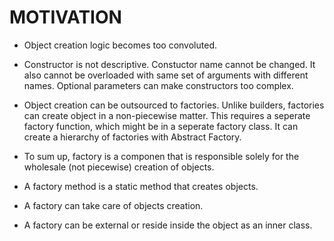 # MOTIVATION

* Object creation logic becomes too convoluted.

* Constructor is not descriptive. Constuctor name cannot be changed. It also cannot be overloaded with same set of arguments with different names. Optional parameters can make constructors too complex.

* Object creation can be outsourced to factories. Unlike builders, factories can create object in a non-piecewise matter. This requires a seperate factory function, which might be in a seperate factory class. It can create a hierarchy of factories with Abstract Factory.

* To sum up, factory is a componen that is responsible solely for the wholesale (not piecewise) creation of objects.

* A factory method is a static method that creates objects.

* A factory can take care of objects creation.

* A factory can be external or reside inside the object as an inner class.
